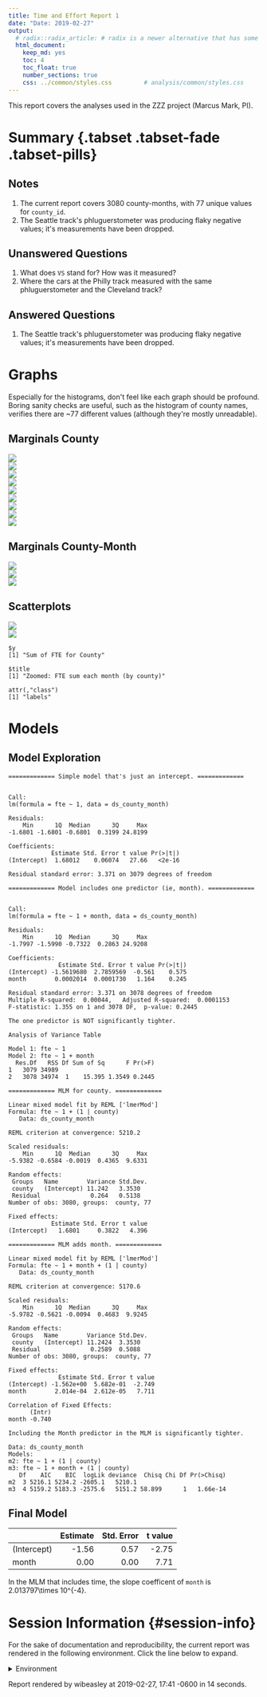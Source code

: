```yaml
---
title: Time and Effort Report 1
date: "Date: 2019-02-27"
output:
  # radix::radix_article: # radix is a newer alternative that has some advantages over `html_document`.
  html_document:
    keep_md: yes
    toc: 4
    toc_float: true
    number_sections: true
    css: ../common/styles.css         # analysis/common/styles.css
---
```


This report covers the analyses used in the ZZZ project (Marcus Mark, PI).

<!--  Set the working directory to the repository's base directory; this assumes the report is nested inside of two directories.-->


<!-- Set the report-wide options, and point to the external code file. -->


<!-- Load 'sourced' R files.  Suppress the output when loading sources. -->


<!-- Load packages, or at least verify they're available on the local machine.  Suppress the output when loading packages. -->


<!-- Load any global functions and variables declared in the R file.  Suppress the output. -->


<!-- Declare any global functions specific to a Rmd output.  Suppress the output. -->


<!-- Load the datasets.   -->


<!-- Tweak the datasets.   -->


Summary {.tabset .tabset-fade .tabset-pills}
===========================================================================

Notes
---------------------------------------------------------------------------

1. The current report covers 3080 county-months, with 77 unique values for `county_id`.
1. The Seattle track's phluguerstometer was producing flaky negative values; it's measurements have been dropped.


Unanswered Questions
---------------------------------------------------------------------------

1. What does `VS` stand for?  How was it measured?
1. Where the cars at the Philly track measured with the same phluguerstometer and the Cleveland track?


Answered Questions
---------------------------------------------------------------------------

1. The Seattle track's phluguerstometer was producing flaky negative values; it's measurements have been dropped.


Graphs
===========================================================================
Especially for the histograms, don't feel like each graph should be profound.
Boring sanity checks are useful,
such as the histogram of county names,
verifies there are ~77 different values (although they're mostly unreadable).


Marginals County
---------------------------------------------------------------------------

<img src="figure-png/marginals-county-1.png" style="display: block; margin: auto;" /><img src="figure-png/marginals-county-2.png" style="display: block; margin: auto;" /><img src="figure-png/marginals-county-3.png" style="display: block; margin: auto;" /><img src="figure-png/marginals-county-4.png" style="display: block; margin: auto;" /><img src="figure-png/marginals-county-5.png" style="display: block; margin: auto;" /><img src="figure-png/marginals-county-6.png" style="display: block; margin: auto;" /><img src="figure-png/marginals-county-7.png" style="display: block; margin: auto;" /><img src="figure-png/marginals-county-8.png" style="display: block; margin: auto;" /><img src="figure-png/marginals-county-9.png" style="display: block; margin: auto;" />

Marginals County-Month
---------------------------------------------------------------------------

<img src="figure-png/marginals-county-month-1.png" style="display: block; margin: auto;" /><img src="figure-png/marginals-county-month-2.png" style="display: block; margin: auto;" /><img src="figure-png/marginals-county-month-3.png" style="display: block; margin: auto;" />


Scatterplots
---------------------------------------------------------------------------

<img src="figure-png/scatterplots-1.png" style="display: block; margin: auto;" /><img src="figure-png/scatterplots-2.png" style="display: block; margin: auto;" />

```
$y
[1] "Sum of FTE for County"

$title
[1] "Zoomed: FTE sum each month (by county)"

attr(,"class")
[1] "labels"
```


Models
===========================================================================

Model Exploration
---------------------------------------------------------------------------

```
============= Simple model that's just an intercept. =============
```

```

Call:
lm(formula = fte ~ 1, data = ds_county_month)

Residuals:
    Min      1Q  Median      3Q     Max 
-1.6801 -1.6801 -0.6801  0.3199 24.8199 

Coefficients:
            Estimate Std. Error t value Pr(>|t|)
(Intercept)  1.68012    0.06074   27.66   <2e-16

Residual standard error: 3.371 on 3079 degrees of freedom
```

```
============= Model includes one predictor (ie, month). =============
```

```

Call:
lm(formula = fte ~ 1 + month, data = ds_county_month)

Residuals:
    Min      1Q  Median      3Q     Max 
-1.7997 -1.5990 -0.7322  0.2863 24.9208 

Coefficients:
              Estimate Std. Error t value Pr(>|t|)
(Intercept) -1.5619680  2.7859569  -0.561    0.575
month        0.0002014  0.0001730   1.164    0.245

Residual standard error: 3.371 on 3078 degrees of freedom
Multiple R-squared:  0.00044,	Adjusted R-squared:  0.0001153 
F-statistic: 1.355 on 1 and 3078 DF,  p-value: 0.2445
```

```
The one predictor is NOT significantly tighter.
```

```
Analysis of Variance Table

Model 1: fte ~ 1
Model 2: fte ~ 1 + month
  Res.Df   RSS Df Sum of Sq      F Pr(>F)
1   3079 34989                           
2   3078 34974  1    15.395 1.3549 0.2445
```

```
============= MLM for county. =============
```

```
Linear mixed model fit by REML ['lmerMod']
Formula: fte ~ 1 + (1 | county)
   Data: ds_county_month

REML criterion at convergence: 5210.2

Scaled residuals: 
    Min      1Q  Median      3Q     Max 
-5.9382 -0.6584 -0.0019  0.4365  9.6331 

Random effects:
 Groups   Name        Variance Std.Dev.
 county   (Intercept) 11.242   3.3530  
 Residual              0.264   0.5138  
Number of obs: 3080, groups:  county, 77

Fixed effects:
            Estimate Std. Error t value
(Intercept)   1.6801     0.3822   4.396
```

```
============= MLM adds month. =============
```

```
Linear mixed model fit by REML ['lmerMod']
Formula: fte ~ 1 + month + (1 | county)
   Data: ds_county_month

REML criterion at convergence: 5170.6

Scaled residuals: 
    Min      1Q  Median      3Q     Max 
-5.9782 -0.5621 -0.0094  0.4683  9.9245 

Random effects:
 Groups   Name        Variance Std.Dev.
 county   (Intercept) 11.2424  3.3530  
 Residual              0.2589  0.5088  
Number of obs: 3080, groups:  county, 77

Fixed effects:
              Estimate Std. Error t value
(Intercept) -1.562e+00  5.682e-01  -2.749
month        2.014e-04  2.612e-05   7.711

Correlation of Fixed Effects:
      (Intr)
month -0.740
```

```
Including the Month predictor in the MLM is significantly tighter.
```

```
Data: ds_county_month
Models:
m2: fte ~ 1 + (1 | county)
m3: fte ~ 1 + month + (1 | county)
   Df    AIC    BIC  logLik deviance  Chisq Chi Df Pr(>Chisq)
m2  3 5216.1 5234.2 -2605.1   5210.1                         
m3  4 5159.2 5183.3 -2575.6   5151.2 58.899      1   1.66e-14
```


Final Model
---------------------------------------------------------------------------


|            | Estimate| Std. Error| t value|
|:-----------|--------:|----------:|-------:|
|(Intercept) |    -1.56|       0.57|   -2.75|
|month       |     0.00|       0.00|    7.71|

In the MLM that includes time, the slope coefficent of `month` is 2.013797\times 10^{-4}.


Session Information {#session-info}
===========================================================================

For the sake of documentation and reproducibility, the current report was rendered in the following environment.  Click the line below to expand.

<details>
  <summary>Environment <span class="glyphicon glyphicon-plus-sign"></span></summary>

```
─ Session info ──────────────────────────────────────────────────────────
 setting  value                       
 version  R version 3.5.2 (2018-12-20)
 os       Ubuntu 18.04.2 LTS          
 system   x86_64, linux-gnu           
 ui       RStudio                     
 language (EN)                        
 collate  en_US.UTF-8                 
 ctype    en_US.UTF-8                 
 tz       America/Chicago             
 date     2019-02-27                  

─ Packages ──────────────────────────────────────────────────────────────
 package         * version     date       lib
 assertthat        0.2.0       2017-04-11 [1]
 backports         1.1.3       2018-12-14 [1]
 bit               1.1-14      2018-05-29 [1]
 bit64             0.9-7       2017-05-08 [1]
 blob              1.1.1       2018-03-25 [1]
 callr             3.1.1       2018-12-21 [1]
 checkmate         1.9.1       2019-01-15 [1]
 cli               1.0.1       2018-09-25 [1]
 colorspace        1.4-0       2019-01-13 [1]
 config            0.3         2018-03-27 [1]
 crayon            1.3.4       2017-09-16 [1]
 DBI               1.0.0       2018-05-02 [1]
 desc              1.2.0       2018-05-01 [1]
 devtools          2.0.1       2018-10-26 [1]
 digest            0.6.18      2018-10-10 [1]
 dplyr             0.8.0.1     2019-02-15 [1]
 evaluate          0.13        2019-02-12 [1]
 fs                1.2.6       2018-08-23 [1]
 ggplot2         * 3.1.0       2018-10-25 [1]
 glue              1.3.0       2018-07-17 [1]
 gtable            0.2.0       2016-02-26 [1]
 highr             0.7         2018-06-09 [1]
 hms               0.4.2.9001  2018-08-18 [1]
 htmltools         0.3.6       2017-04-28 [1]
 knitr           * 1.21        2018-12-10 [1]
 labeling          0.3         2014-08-23 [1]
 lattice           0.20-38     2018-11-04 [4]
 lazyeval          0.2.1       2017-10-29 [1]
 lme4            * 1.1-20      2019-02-04 [1]
 lubridate         1.7.4       2018-04-11 [1]
 magrittr        * 1.5         2014-11-22 [1]
 MASS              7.3-51.1    2018-11-01 [4]
 Matrix          * 1.2-15      2018-11-01 [4]
 memoise           1.1.0       2017-04-21 [1]
 minqa             1.2.4       2014-10-09 [1]
 munsell           0.5.0       2018-06-12 [1]
 nlme              3.1-137     2018-04-07 [4]
 nloptr            1.2.1       2018-10-03 [1]
 odbc              1.1.6       2018-06-09 [1]
 OuhscMunge        0.1.9.9009  2018-10-30 [1]
 packrat           0.5.0       2018-11-14 [1]
 pillar            1.3.1       2018-12-15 [1]
 pkgbuild          1.0.2       2018-10-16 [1]
 pkgconfig         2.0.2       2018-08-16 [1]
 pkgload           1.0.2       2018-10-29 [1]
 plyr              1.8.4       2016-06-08 [1]
 prettyunits       1.0.2       2015-07-13 [1]
 processx          3.2.1       2018-12-05 [1]
 ps                1.3.0       2018-12-21 [1]
 purrr             0.3.0       2019-01-27 [1]
 R6                2.4.0       2019-02-14 [1]
 Rcpp              1.0.0       2018-11-07 [1]
 RcppRoll          0.3.0       2018-06-05 [1]
 readr             1.3.1       2018-12-21 [1]
 remotes           2.0.2       2018-10-30 [1]
 rlang             0.3.1       2019-01-08 [1]
 rmarkdown         1.11        2018-12-08 [1]
 rprojroot         1.3-2       2018-01-03 [1]
 RSQLite           2.1.1       2018-05-06 [1]
 scales            1.0.0.9000  2019-01-11 [1]
 sessioninfo       1.1.1       2018-11-05 [1]
 stringi           1.3.1       2019-02-13 [1]
 stringr           1.4.0       2019-02-10 [1]
 TabularManifest   0.1-16.9003 2019-01-31 [1]
 testit            0.9         2018-12-05 [1]
 testthat          2.0.1       2018-10-13 [1]
 tibble            2.0.1       2019-01-12 [1]
 tidyr             0.8.2       2018-10-28 [1]
 tidyselect        0.2.5       2018-10-11 [1]
 usethis           1.4.0       2018-08-14 [1]
 viridisLite       0.3.0       2018-02-01 [1]
 withr             2.1.2       2018-03-15 [1]
 xfun              0.5         2019-02-20 [1]
 yaml              2.2.0       2018-07-25 [1]
 zoo               1.8-4       2018-09-19 [1]
 source                        
 CRAN (R 3.5.1)                
 CRAN (R 3.5.2)                
 CRAN (R 3.5.1)                
 CRAN (R 3.5.1)                
 CRAN (R 3.5.1)                
 CRAN (R 3.5.2)                
 CRAN (R 3.5.2)                
 CRAN (R 3.5.1)                
 CRAN (R 3.5.2)                
 CRAN (R 3.5.1)                
 CRAN (R 3.5.1)                
 CRAN (R 3.5.1)                
 CRAN (R 3.5.1)                
 CRAN (R 3.5.1)                
 CRAN (R 3.5.1)                
 CRAN (R 3.5.2)                
 CRAN (R 3.5.2)                
 CRAN (R 3.5.1)                
 CRAN (R 3.5.1)                
 CRAN (R 3.5.1)                
 CRAN (R 3.5.1)                
 CRAN (R 3.5.1)                
 Github (tidyverse/hms@979286f)
 CRAN (R 3.5.1)                
 CRAN (R 3.5.1)                
 CRAN (R 3.5.1)                
 CRAN (R 3.5.1)                
 CRAN (R 3.5.1)                
 CRAN (R 3.5.2)                
 CRAN (R 3.5.1)                
 CRAN (R 3.5.1)                
 CRAN (R 3.5.1)                
 CRAN (R 3.5.1)                
 CRAN (R 3.5.1)                
 CRAN (R 3.5.1)                
 CRAN (R 3.5.1)                
 CRAN (R 3.5.0)                
 CRAN (R 3.5.1)                
 CRAN (R 3.5.1)                
 local                         
 CRAN (R 3.5.1)                
 CRAN (R 3.5.2)                
 CRAN (R 3.5.1)                
 CRAN (R 3.5.1)                
 CRAN (R 3.5.1)                
 CRAN (R 3.5.1)                
 CRAN (R 3.5.1)                
 CRAN (R 3.5.1)                
 CRAN (R 3.5.2)                
 CRAN (R 3.5.2)                
 CRAN (R 3.5.2)                
 CRAN (R 3.5.1)                
 CRAN (R 3.5.1)                
 CRAN (R 3.5.2)                
 CRAN (R 3.5.1)                
 CRAN (R 3.5.2)                
 CRAN (R 3.5.1)                
 CRAN (R 3.5.1)                
 CRAN (R 3.5.1)                
 local                         
 CRAN (R 3.5.1)                
 CRAN (R 3.5.2)                
 CRAN (R 3.5.2)                
 local                         
 CRAN (R 3.5.1)                
 CRAN (R 3.5.1)                
 CRAN (R 3.5.2)                
 CRAN (R 3.5.1)                
 CRAN (R 3.5.1)                
 CRAN (R 3.5.1)                
 CRAN (R 3.5.1)                
 CRAN (R 3.5.1)                
 CRAN (R 3.5.2)                
 CRAN (R 3.5.1)                
 CRAN (R 3.5.1)                

[1] /home/wibeasley/R/x86_64-pc-linux-gnu-library/3.5
[2] /usr/local/lib/R/site-library
[3] /usr/lib/R/site-library
[4] /usr/lib/R/library
```
</details>



Report rendered by wibeasley at 2019-02-27, 17:41 -0600 in 14 seconds.
